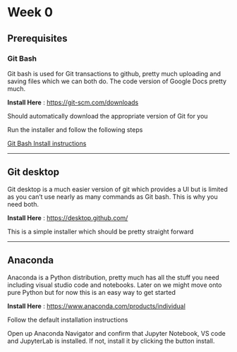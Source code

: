 # Week 0 
## Prerequisites 

### Git Bash 
Git bash is used for Git transactions to github, pretty much uploading and saving files which we can both do. The code version of Google Docs pretty much. 

**Install Here** : https://git-scm.com/downloads 

Should automatically download the appropriate version of Git for you 

Run the installer and follow the following steps

[Git Bash Install instructions](GitBashInit.md)
___
## Git desktop 
Git desktop is a much easier version of git which provides a UI but is limited as you can’t use nearly as many commands as Git bash. This is why you need both.

**Install Here** : https://desktop.github.com/ 

This is a simple installer which should be pretty straight forward 

___ 
## Anaconda 
Anaconda is a Python distribution, pretty much has all the stuff you need including visual studio code and notebooks. Later on we might move onto pure Python but for now this is an easy way to get started 

**Install Here** : https://www.anaconda.com/products/individual  

Follow the default installation instructions 

Open up Anaconda Navigator and confirm that Jupyter Notebook, VS code and JupyterLab is installed. If not, install it by clicking the button install. 
